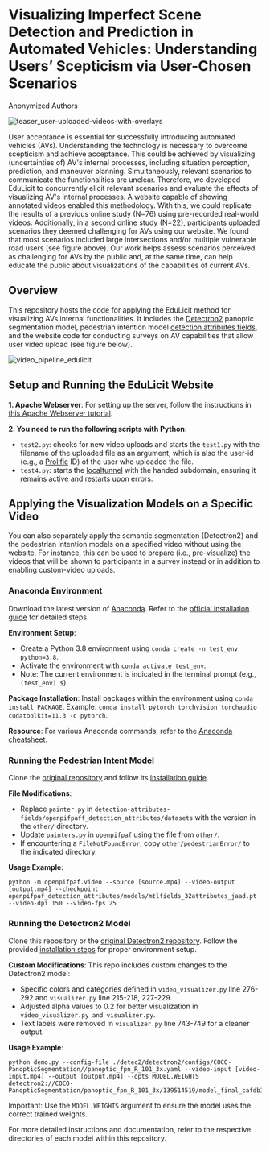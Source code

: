 # Visualizing Imperfect Scene Detection and Prediction in Automated Vehicles: Understanding Users’ Scepticism via User-Chosen Scenarios

Anonymized Authors

![teaser_user-uploaded-videos-with-overlays](https://github.com/Pascal-Jansen/VisualizingAutomatedVehicleFunctionalities/assets/28151101/aaa920e5-d388-4574-b8ba-d0f592238ca1)

User acceptance is essential for successfully introducing automated vehicles (AVs). Understanding the technology is necessary to overcome scepticism and achieve acceptance. This could be achieved by visualizing (uncertainties of) AV's internal processes, including situation perception, prediction, and maneuver planning. Simultaneously, relevant scenarios to communicate the functionalities are unclear. Therefore, we developed EduLicit to concurrently elicit relevant scenarios and evaluate the effects of visualizing AV's internal processes. A website capable of showing annotated videos enabled this methodology. With this, we could replicate the results of a previous online study (N=76) using pre-recorded real-world videos. Additionally, in a second online study (N=22), participants uploaded scenarios they deemed challenging for AVs using our website. We found that most scenarios included large intersections and/or multiple vulnerable road users (see figure above). Our work helps assess scenarios perceived as challenging for AVs by the public and, at the same time, can help educate the public about visualizations of the capabilities of current AVs.


## Overview
This repository hosts the code for applying the EduLicit method for visualizing AVs internal functionalities.
It includes the [Detectron2](https://github.com/facebookresearch/detectron2) panoptic segmentation model, pedestrian intention model [detection attributes fields](https://github.com/vita-epfl/detection-attributes-fields), and the website code for conducting surveys on AV capabilities that allow user video upload (see figure below).

![video_pipeline_edulicit](https://github.com/Pascal-Jansen/VisualizingAutomatedVehicleFunctionalities/assets/28151101/e793629d-0c1c-4eae-98df-6d4af9bc7d51)


## Setup and Running the EduLicit Website
**1. Apache Webserver**:
For setting up the server, follow the instructions in [this Apache Webserver tutorial](https://www.digitalocean.com/community/tutorials/how-to-install-the-apache-web-server-on-ubuntu-20-04).

**2. You need to run the following scripts with Python**: 
  - `test2.py`: checks for new video uploads and starts the `test1.py` with the filename of the uploaded file as an argument, which is also the user-id (e.g., a [Prolific](https://www.prolific.com/) ID) of the user who uploaded the file.
  - `test4.py`: starts the [localtunnel](https://github.com/localtunnel/localtunnel) with the handed subdomain, ensuring it remains active and restarts upon errors.

## Applying the Visualization Models on a Specific Video
You can also separately apply the semantic segmentation (Detectron2) and the pedestrian intention models on a specified video without using the website. For instance, this can be used to prepare (i.e., pre-visualize) the videos that will be shown to participants in a survey instead or in addition to enabling custom-video uploads.


### Anaconda Environment
Download the latest version of [Anaconda](https://www.anaconda.com/products/distribution#Downloads). Refer to the [official installation guide](https://docs.anaconda.com/anaconda/install/) for detailed steps.

**Environment Setup**: 
  - Create a Python 3.8 environment using `conda create -n test_env python=3.8`.
  - Activate the environment with `conda activate test_env`.
  - Note: The current environment is indicated in the terminal prompt (e.g., `(test_env) $`).

**Package Installation**: Install packages within the environment using `conda install PACKAGE`. Example: `conda install pytorch torchvision torchaudio cudatoolkit=11.3 -c pytorch`.

**Resource**: For various Anaconda commands, refer to the [Anaconda cheatsheet](https://docs.conda.io/projects/conda/en/4.6.0/_downloads/52a95608c49671267e40c689e0bc00ca/conda-cheatsheet.pdf).


### Running the Pedestrian Intent Model
Clone the [original repository](https://github.com/vita-epfl/detection-attributes-fields) and follow its [installation guide](https://github.com/vita-epfl/detection-attributes-fields#installation).

**File Modifications**: 
  - Replace `painter.py` in `detection-attributes-fields/openpifpaff_detection_attributes/datasets` with the version in the `other/` directory.
  - Update `painters.py` in `openpifpaf` using the file from `other/`.
  - If encountering a `FileNotFoundError`, copy `other/pedestrianError/` to the indicated directory.

**Usage Example**:
```
python -m openpifpaf.video --source [source.mp4] --video-output [output.mp4] --checkpoint openpifpaf_detection_attributes/models/mtlfields_32attributes_jaad.pt --video-dpi 150 --video-fps 25
```

### Running the Detectron2 Model
Clone this repository or the [original Detectron2 repository](https://github.com/facebookresearch/detectron2). Follow the provided [installation steps](https://detectron2.readthedocs.io/en/latest/tutorials/install.html) for proper environment setup.

**Custom Modifications**: This repo includes custom changes to the Detectron2 model:
- Specific colors and categories defined in `video_visualizer.py` line 276-292 and `visualizer.py` line 215-218, 227-229.
- Adjusted alpha values to 0.2 for better visualization in `video_visualizer.py and visualizer.py`.
- Text labels were removed in `visualizer.py` line 743-749 for a cleaner output.

**Usage Example**:
```
python demo.py --config-file ./detec2/detectron2/configs/COCO-PanopticSegmentation//panoptic_fpn_R_101_3x.yaml --video-input [video-input.mp4] --output [output.mp4] --opts MODEL.WEIGHTS detectron2://COCO-PanopticSegmentation/panoptic_fpn_R_101_3x/139514519/model_final_cafdb1.pkl
```

Important: Use the `MODEL.WEIGHTS` argument to ensure the model uses the correct trained weights.

For more detailed instructions and documentation, refer to the respective directories of each model within this repository.
